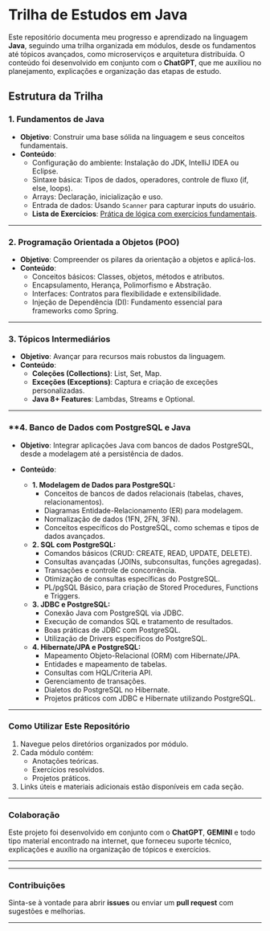 # **Trilha de Estudos em Java**

Este repositório documenta meu progresso e aprendizado na linguagem **Java**, seguindo uma trilha organizada em módulos, desde os fundamentos até tópicos avançados, como microserviços e arquitetura distribuída. O conteúdo foi desenvolvido em conjunto com o **ChatGPT**, que me auxiliou no planejamento, explicações e organização das etapas de estudo.

## **Estrutura da Trilha**

### **1. Fundamentos de Java**
- **Objetivo**: Construir uma base sólida na linguagem e seus conceitos fundamentais.
- **Conteúdo**:
  - Configuração do ambiente: Instalação do JDK, IntelliJ IDEA ou Eclipse.
  - Sintaxe básica: Tipos de dados, operadores, controle de fluxo (if, else, loops).
  - Arrays: Declaração, inicialização e uso.
  - Entrada de dados: Usando `Scanner` para capturar inputs do usuário.
  - **Lista de Exercícios**: [Prática de lógica com exercícios fundamentais](https://github.com/isgust/DevJava/blob/master/Modulo%2001/Lista%20de%20Exercicios-%20Modulo%2001.pdf).
  
---

### **2. Programação Orientada a Objetos (POO)**
- **Objetivo**: Compreender os pilares da orientação a objetos e aplicá-los.
- **Conteúdo**:
  - Conceitos básicos: Classes, objetos, métodos e atributos.
  - Encapsulamento, Herança, Polimorfismo e Abstração.
  - Interfaces: Contratos para flexibilidade e extensibilidade.
  - Injeção de Dependência (DI): Fundamento essencial para frameworks como Spring.

---

### **3. Tópicos Intermediários**
- **Objetivo**: Avançar para recursos mais robustos da linguagem.
- **Conteúdo**:
  - **Coleções (Collections)**: List, Set, Map.
  - **Exceções (Exceptions)**: Captura e criação de exceções personalizadas.
  - **Java 8+ Features**: Lambdas, Streams e Optional.

---
### **4. Banco de Dados com PostgreSQL e Java

- **Objetivo**: Integrar aplicações Java com bancos de dados PostgreSQL, desde a modelagem até a persistência de dados.
- **Conteúdo**:

    - **1. Modelagem de Dados para PostgreSQL:**
        - Conceitos de bancos de dados relacionais (tabelas, chaves, relacionamentos).
        - Diagramas Entidade-Relacionamento (ER) para modelagem.
        - Normalização de dados (1FN, 2FN, 3FN).
        - Conceitos específicos do PostgreSQL, como schemas e tipos de dados avançados.
    - **2. SQL com PostgreSQL:**
        - Comandos básicos (CRUD: CREATE, READ, UPDATE, DELETE).
        - Consultas avançadas (JOINs, subconsultas, funções agregadas).
        - Transações e controle de concorrência.
        - Otimização de consultas específicas do PostgreSQL.
        - PL/pgSQL Básico, para criação de Stored Procedures, Functions e Triggers.
    - **3. JDBC e PostgreSQL:**
        - Conexão Java com PostgreSQL via JDBC.
        - Execução de comandos SQL e tratamento de resultados.
        - Boas práticas de JDBC com PostgreSQL.
        - Utilização de Drivers específicos do PostgreSQL.
    - **4. Hibernate/JPA e PostgreSQL:**
        - Mapeamento Objeto-Relacional (ORM) com Hibernate/JPA.
        - Entidades e mapeamento de tabelas.
        - Consultas com HQL/Criteria API.
        - Gerenciamento de transações.
        - Dialetos do PostgreSQL no Hibernate.
        - Projetos práticos com JDBC e Hibernate utilizando PostgreSQL.

---

### **Como Utilizar Este Repositório**
1. Navegue pelos diretórios organizados por módulo.
2. Cada módulo contém:
   - Anotações teóricas.
   - Exercícios resolvidos.
   - Projetos práticos.
3. Links úteis e materiais adicionais estão disponíveis em cada seção.

---

### **Colaboração**
Este projeto foi desenvolvido em conjunto com o **ChatGPT**, **GEMINI** e todo tipo material encontrado na internet, que forneceu suporte técnico, explicações e auxílio na organização de tópicos e exercícios.

---

---

### **Contribuições**
Sinta-se à vontade para abrir **issues** ou enviar um **pull request** com sugestões e melhorias.

---


